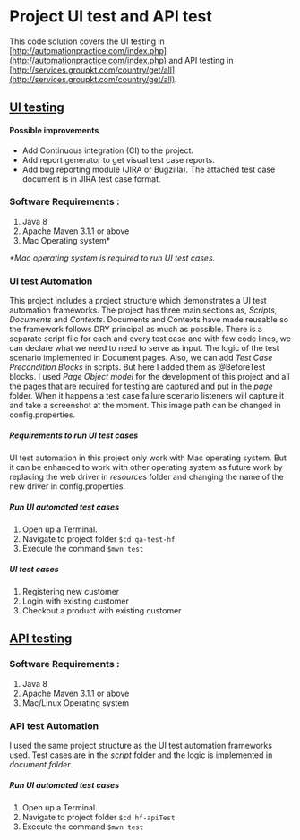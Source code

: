 # Project UI test and API test

This code solution covers the UI testing in [http://automationpractice.com/index.php](http://automationpractice.com/index.php) and API testing in [http://services.groupkt.com/country/get/all](http://services.groupkt.com/country/get/all).

## [UI testing](https://github.com/aravindaw/qa-test-hf)

#### Possible improvements
- Add Continuous integration (CI) to the project.
- Add report generator to get visual test case reports.
- Add bug reporting module (JIRA or Bugzilla). The attached test case document is in JIRA test case format.

### Software Requirements :
1. Java 8
2. Apache Maven 3.1.1 or above
3. Mac Operating system*

*\*Mac operating system is required to run UI test cases.*

### UI test Automation
This project includes a project structure which demonstrates a UI test automation frameworks.
The project has three main sections as, *Scripts*, *Documents* and *Contexts*. Documents and Contexts have made 
reusable so the framework follows DRY principal as much as possible. There is a separate script file for each and every 
test case and with few code lines, we can declare what we need to need to serve as input. The logic of the test scenario 
implemented in Document pages. Also, we can add *Test Case Precondition Blocks* in scripts. But here I added them as @BeforeTest blocks.
I used *Page Object model* for the development of this project and all the pages that are required for testing are 
captured and put in the *page* folder. When it happens a test case failure scenario listeners will capture it and 
take a screenshot at the moment. This image path can be changed in config.properties. 

##### Requirements to run UI test cases
UI test automation in this project only work with Mac operating system. But it can be enhanced to work with other 
operating system as future work by replacing the web driver in *resources* folder and changing the name of the 
new driver in config.properties.

##### Run UI automated test cases
1. Open up a Terminal.
2. Navigate to project folder ```$cd qa-test-hf```
3. Execute the command ```$mvn test```

##### UI test cases
1. Registering new customer
2. Login with existing customer
3. Checkout a product with existing customer

## [API testing](https://github.com/aravindaw/hf-apiTest)

### Software Requirements :
1. Java 8
2. Apache Maven 3.1.1 or above
3. Mac/Linux Operating system

### API test Automation
I used the same project structure as the UI test automation frameworks used. Test cases are in the *script* folder and 
the logic is implemented in *document folder*.

##### Run UI automated test cases
1. Open up a Terminal.
2. Navigate to project folder ```$cd hf-apiTest```
3. Execute the command ```$mvn test```




